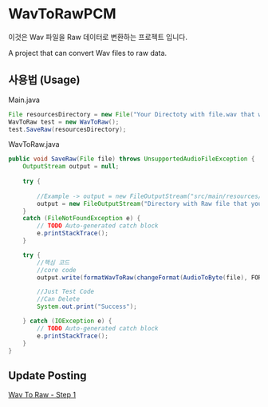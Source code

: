 # WavToRawPCM

이것은 Wav 파일을 Raw 데이터로 변환하는 프로젝트 입니다.

A project that can convert Wav files to raw data.

## 사용법 (Usage)

Main.java
```Java
File resourcesDirectory = new File("Your Directoty with file.wav that wants to change Raw");
WavToRaw test = new WavToRaw();
test.SaveRaw(resourcesDirectory);
```

WavToRaw.java

```Java
public void SaveRaw(File file) throws UnsupportedAudioFileException {
	OutputStream output = null;
	
	try {
	
		//Example -> output = new FileOutputStream("src/main/resources/static/audio/test.raw");
		output = new FileOutputStream("Directory with Raw file that you make(Wav to Raw).raw");
	} 
	catch (FileNotFoundException e) {
		// TODO Auto-generated catch block
		e.printStackTrace();
	}

	try {
		//핵심 코드
		//core code
		output.write(formatWavToRaw(changeFormat(AudioToByte(file), FORMAT)));

		//Just Test Code
		//Can Delete
		System.out.print("Success");

	} catch (IOException e) {
		// TODO Auto-generated catch block
		e.printStackTrace();
	}
}
```


## Update Posting

[Wav To Raw - Step 1](https://jee00609.github.io/java/how-convert-wav-to-raw/)
